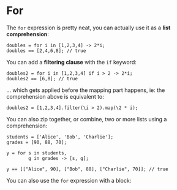 # For

The `for` expression is pretty neat, you can actually use it as a **list comprehension**:

```
doubles = for i in [1,2,3,4] -> 2*i;
doubles == [2,4,6,8]; // true
```

You can add a **filtering clause** with the `if` keyword:

```
doubles2 = for i in [1,2,3,4] if i > 2 -> 2*i;
doubles2 == [6,8]; // true
```

... which gets applied before the mapping part happens, ie: the comprehension above is equivalent to:

```
doubles2 = [1,2,3,4].filter(\i > 2).map(\2 * i);
```

You can also zip together, or combine, two or more lists using a comprehension:

```
students = ['Alice', 'Bob', 'Charlie'];
grades = [90, 88, 70];

y = for s in students,
        g in grades -> [s, g]; 

y == [["Alice", 90], ["Bob", 88], ["Charlie", 70]]; // true
```

You can also use the `for` expression with a block:

```


```



